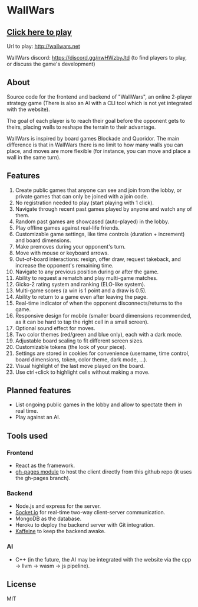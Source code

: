 # WallWars

## [Click here to play](http://wallwars.net)

Url to play: http://wallwars.net

WallWars discord: https://discord.gg/nwHWzbyJtd
(to find players to play, or discuss the game's development)

## About

Source code for the frontend and backend of "WallWars", an online 2-player strategy game (There is also an AI with a CLI tool which is not yet integrated with the website).

The goal of each player is to reach their goal before the opponent gets to theirs, placing walls to reshape the terrain to their advantage.

WallWars is inspired by board games Blockade and Quoridor. The main
difference is that in WallWars there is no limit to how many walls you
can place, and moves are more flexible (for instance, you can move and
place a wall in the same turn).

## Features

1. Create public games that anyone can see and join from the lobby, or private games that can only be joined with a join code.
1. No registration needed to play (start playing with 1 click).
1. Navigate through recent past games played by anyone and watch any of them.
1. Random past games are showcased (auto-played) in the lobby.
1. Play offline games against real-life friends.
1. Customizable game settings, like time controls (duration + increment) and board dimensions.
1. Make premoves during your opponent's turn.
1. Move with mouse or keyboard arrows.
1. Out-of-board interactions: resign, offer draw, request takeback, and increase the opponent's remaining time.
1. Navigate to any previous position during or after the game.
1. Ability to request a rematch and play multi-game matches.
1. Gicko-2 rating system and ranking (ELO-like system).
1. Multi-game scores (a win is 1 point and a draw is 0.5).
1. Ability to return to a game even after leaving the page.
1. Real-time indicator of when the opponent disconnects/returns to the game.
1. Responsive design for mobile (smaller board dimensions recommended, as it can be hard to tap the right cell in a small screen).
1. Optional sound effect for moves.
1. Two color themes (red/green and blue only), each with a dark mode.
1. Adjustable board scaling to fit different screen sizes.
1. Customizable tokens (the look of your piece).
1. Settings are stored in cookies for convenience (username, time control, board dimensions, token, color theme, dark mode, ...).
1. Visual highlight of the last move played on the board.
1. Use ctrl+click to highlight cells without making a move.

## Planned features

- List ongoing public games in the lobby and allow to spectate them in real time.
- Play against an AI.

## Tools used

### Frontend

- React as the framework.
- [gh-pages module](https://www.npmjs.com/package/gh-pages) to host the client directly from this github repo (it uses the gh-pages branch).

### Backend

- Node.js and express for the server.
- [Socket.io](https://socket.io/) for real-time two-way client-server communication.
- MongoDB as the database.
- Heroku to deploy the backend server with Git integration.
- [Kaffeine](http://kaffeine.herokuapp.com/) to keep the backend awake.

### AI

- C++ (in the future, the AI may be integrated with the website via the cpp -> llvm -> wasm -> js pipeline).

## License

MIT

